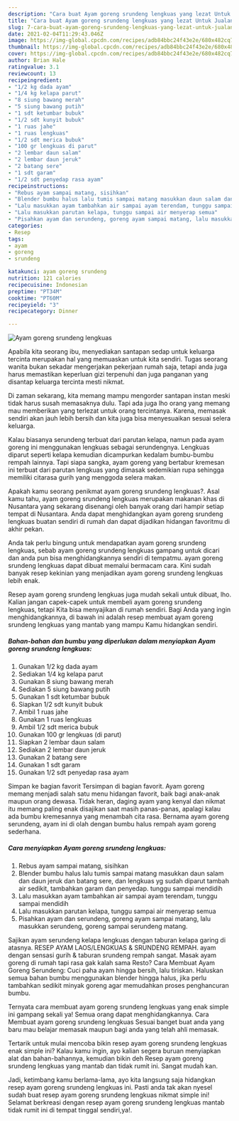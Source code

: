 ```yaml
---
description: "Cara buat Ayam goreng srundeng lengkuas yang lezat Untuk Jualan"
title: "Cara buat Ayam goreng srundeng lengkuas yang lezat Untuk Jualan"
slug: 7-cara-buat-ayam-goreng-srundeng-lengkuas-yang-lezat-untuk-jualan
date: 2021-02-04T11:29:43.046Z
image: https://img-global.cpcdn.com/recipes/adb84bbc24f43e2e/680x482cq70/ayam-goreng-srundeng-lengkuas-foto-resep-utama.jpg
thumbnail: https://img-global.cpcdn.com/recipes/adb84bbc24f43e2e/680x482cq70/ayam-goreng-srundeng-lengkuas-foto-resep-utama.jpg
cover: https://img-global.cpcdn.com/recipes/adb84bbc24f43e2e/680x482cq70/ayam-goreng-srundeng-lengkuas-foto-resep-utama.jpg
author: Brian Hale
ratingvalue: 3.1
reviewcount: 13
recipeingredient:
- "1/2 kg dada ayam"
- "1/4 kg kelapa parut"
- "8 siung bawang merah"
- "5 siung bawang putih"
- "1 sdt ketumbar bubuk"
- "1/2 sdt kunyit bubuk"
- "1 ruas jahe"
- "1 ruas lengkuas"
- "1/2 sdt merica bubuk"
- "100 gr lengkuas di parut"
- "2 lembar daun salam"
- "2 lembar daun jeruk"
- "2 batang sere"
- "1 sdt garam"
- "1/2 sdt penyedap rasa ayam"
recipeinstructions:
- "Rebus ayam sampai matang, sisihkan"
- "Blender bumbu halus lalu tumis sampai matang masukkan daun salam dan daun jeruk dan batang sere, dan lengkuas yg sudah diparut tambah air sedikit, tambahkan garam dan penyedap. tunggu sampai mendidih"
- "Lalu masukkan ayam tambahkan air sampai ayam terendam, tunggu sampai mendidih"
- "Lalu masukkan parutan kelapa, tunggu sampai air menyerap semua"
- "Pisahkan ayam dan serundeng, goreng ayam sampai matang, lalu masukkan serundeng, goreng sampai serundeng matang."
categories:
- Resep
tags:
- ayam
- goreng
- srundeng

katakunci: ayam goreng srundeng 
nutrition: 121 calories
recipecuisine: Indonesian
preptime: "PT34M"
cooktime: "PT60M"
recipeyield: "3"
recipecategory: Dinner

---
```



![Ayam goreng srundeng lengkuas](https://img-global.cpcdn.com/recipes/adb84bbc24f43e2e/680x482cq70/ayam-goreng-srundeng-lengkuas-foto-resep-utama.jpg)

Apabila kita seorang ibu, menyediakan santapan sedap untuk keluarga tercinta merupakan hal yang memuaskan untuk kita sendiri. Tugas seorang  wanita bukan sekadar mengerjakan pekerjaan rumah saja, tetapi anda juga harus memastikan keperluan gizi terpenuhi dan juga panganan yang disantap keluarga tercinta mesti nikmat.

Di zaman  sekarang, kita memang mampu mengorder santapan instan meski tidak harus susah memasaknya dulu. Tapi ada juga lho orang yang memang mau memberikan yang terlezat untuk orang tercintanya. Karena, memasak sendiri akan jauh lebih bersih dan kita juga bisa menyesuaikan sesuai selera keluarga. 

Kalau biasanya serundeng terbuat dari parutan kelapa, namun pada ayam goreng ini menggunakan lengkuas sebagai serundengnya. Lengkuas diparut seperti kelapa kemudian dicampurkan kedalam bumbu-bumbu rempah lainnya. Tapi siapa sangka, ayam goreng yang bertabur kremesan ini terbuat dari parutan lengkuas yang dimasak sedemikian rupa sehingga memiliki citarasa gurih yang menggoda selera makan.

Apakah kamu seorang penikmat ayam goreng srundeng lengkuas?. Asal kamu tahu, ayam goreng srundeng lengkuas merupakan makanan khas di Nusantara yang sekarang disenangi oleh banyak orang dari hampir setiap tempat di Nusantara. Anda dapat menghidangkan ayam goreng srundeng lengkuas buatan sendiri di rumah dan dapat dijadikan hidangan favoritmu di akhir pekan.

Anda tak perlu bingung untuk mendapatkan ayam goreng srundeng lengkuas, sebab ayam goreng srundeng lengkuas gampang untuk dicari dan anda pun bisa menghidangkannya sendiri di tempatmu. ayam goreng srundeng lengkuas dapat dibuat memalui bermacam cara. Kini sudah banyak resep kekinian yang menjadikan ayam goreng srundeng lengkuas lebih enak.

Resep ayam goreng srundeng lengkuas juga mudah sekali untuk dibuat, lho. Kalian jangan capek-capek untuk membeli ayam goreng srundeng lengkuas, tetapi Kita bisa menyajikan di rumah sendiri. Bagi Anda yang ingin menghidangkannya, di bawah ini adalah resep membuat ayam goreng srundeng lengkuas yang mantab yang mampu Kamu hidangkan sendiri.

<!--inarticleads1-->

##### Bahan-bahan dan bumbu yang diperlukan dalam menyiapkan Ayam goreng srundeng lengkuas:

1. Gunakan 1/2 kg dada ayam
1. Sediakan 1/4 kg kelapa parut
1. Gunakan 8 siung bawang merah
1. Sediakan 5 siung bawang putih
1. Gunakan 1 sdt ketumbar bubuk
1. Siapkan 1/2 sdt kunyit bubuk
1. Ambil 1 ruas jahe
1. Gunakan 1 ruas lengkuas
1. Ambil 1/2 sdt merica bubuk
1. Gunakan 100 gr lengkuas (di parut)
1. Siapkan 2 lembar daun salam
1. Sediakan 2 lembar daun jeruk
1. Gunakan 2 batang sere
1. Gunakan 1 sdt garam
1. Gunakan 1/2 sdt penyedap rasa ayam


Simpan ke bagian favorit Tersimpan di bagian favorit. Ayam goreng memang menjadi salah satu menu hidangan favorit, baik bagi anak-anak maupun orang dewasa. Tidak heran, daging ayam yang kenyal dan nikmat itu memang paling enak disajikan saat masih panas-panas, apalagi kalau ada bumbu kremesannya yang menambah cita rasa. Bernama ayam goreng serundeng, ayam ini di olah dengan bumbu halus rempah ayam goreng sederhana. 

<!--inarticleads2-->

##### Cara menyiapkan Ayam goreng srundeng lengkuas:

1. Rebus ayam sampai matang, sisihkan
1. Blender bumbu halus lalu tumis sampai matang masukkan daun salam dan daun jeruk dan batang sere, dan lengkuas yg sudah diparut tambah air sedikit, tambahkan garam dan penyedap. tunggu sampai mendidih
1. Lalu masukkan ayam tambahkan air sampai ayam terendam, tunggu sampai mendidih
1. Lalu masukkan parutan kelapa, tunggu sampai air menyerap semua
1. Pisahkan ayam dan serundeng, goreng ayam sampai matang, lalu masukkan serundeng, goreng sampai serundeng matang.


Sajikan ayam serundeng kelapa lengkuas dengan taburan kelapa garing di atasnya. RESEP AYAM LAOS/LENGKUAS &amp; SRUNDENG REMPAH. ayam dengan sensasi gurih &amp; taburan srundeng rempah sangat. Masak ayam goreng di rumah tapi rasa gak kalah sama Resto? Cara Membuat Ayam Goreng Serundeng: Cuci paha ayam hingga bersih, lalu tiriskan. Haluskan semua bahan bumbu menggunakan blender hingga halus, jika perlu tambahkan sedikit minyak goreng agar memudahkan proses penghancuran bumbu. 

Ternyata cara membuat ayam goreng srundeng lengkuas yang enak simple ini gampang sekali ya! Semua orang dapat menghidangkannya. Cara Membuat ayam goreng srundeng lengkuas Sesuai banget buat anda yang baru mau belajar memasak maupun bagi anda yang telah ahli memasak.

Tertarik untuk mulai mencoba bikin resep ayam goreng srundeng lengkuas enak simple ini? Kalau kamu ingin, ayo kalian segera buruan menyiapkan alat dan bahan-bahannya, kemudian bikin deh Resep ayam goreng srundeng lengkuas yang mantab dan tidak rumit ini. Sangat mudah kan. 

Jadi, ketimbang kamu berlama-lama, ayo kita langsung saja hidangkan resep ayam goreng srundeng lengkuas ini. Pasti anda tak akan nyesel sudah buat resep ayam goreng srundeng lengkuas nikmat simple ini! Selamat berkreasi dengan resep ayam goreng srundeng lengkuas mantab tidak rumit ini di tempat tinggal sendiri,ya!.

